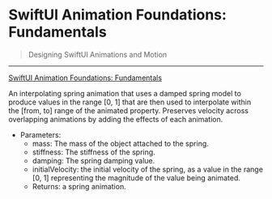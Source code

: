 # SwiftUI Animation Foundations: Fundamentals

> Designing SwiftUI Animations and Motion

---

[SwiftUI Animation Foundations: Fundamentals](https://www.udemy.com/course/swiftui-animation-foundations/)

An interpolating spring animation that uses a damped spring model to produce values in the range [0, 1] that are then used to interpolate within the [from, to] range of the animated property. Preserves velocity across overlapping animations by adding the effects of each animation.
- Parameters:
	- mass: The mass of the object attached to the spring.
	- stiffness: The stiffness of the spring.
	- damping: The spring damping value.
	- initialVelocity: the initial velocity of the spring, as a value in the range [0, 1] representing the magnitude of the value being animated.
	- Returns: a spring animation.